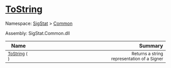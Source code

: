 # [ToString](./Signer-100663452.md)

Namespace: [SigStat]() > [Common](./../README.md)

Assembly: SigStat.Common.dll

| Name | Summary  |
| ------| -----------:|
| <sub>[ToString](./Signer-100663452.md) (  )</sub> | <img width=225/><sub>Returns a string representation of a Signer</sub>
